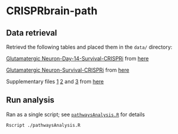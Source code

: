 # CRISPRbrain-path

## Data retrieval
Retrievd the following tables and placed them in the `data/` directory:

[Glutamatergic Neuron-Day-14-Survival-CRISPRi](data/Tian_et_al_2019_2.csv) from [here](https://www.crisprbrain.org/simple-screen/?screen=Glutamatergic%20Neuron-Day-14-Survival-CRISPRi)

[Glutamatergic Neuron-Survival-CRISPRi](data/Tian_et_al_2020_15.csv) from [here](https://www.crisprbrain.org/simple-screen/?screen=Glutamatergic%20Neuron-Survival-CRISPRi)

Supplementary files [1](https://ars.els-cdn.com/content/image/1-s2.0-S0092867422005979-mmc1.xlsx)
[2](https://ars.els-cdn.com/content/image/1-s2.0-S0092867422005979-mmc2.xlsx)
and [3](https://ars.els-cdn.com/content/image/1-s2.0-S0092867422005979-mmc3.xlsx)
from [here](https://doi.org/10.1016/j.cell.2022.05.013)



## Run analysis
Ran as a single script; see [`pathwaysAnalysis.R`](pathwaysAnalysis.R) for details

```bash
Rscript ./pathwaysAnalysis.R
```
